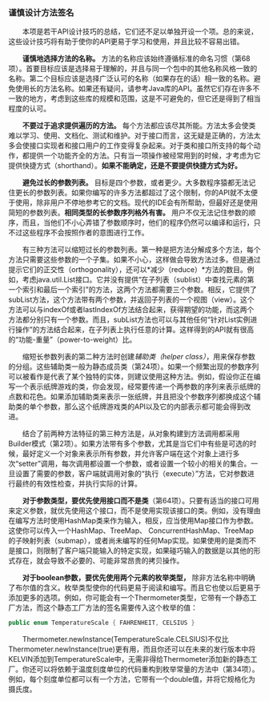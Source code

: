 ### 谨慎设计方法签名

&emsp;&emsp;本项是若干API设计技巧的总结，它们还不足以单独开设一个项。总的来说，这些设计技巧将有助于使你的API更易于学习和使用，并且比较不容易出错。

&emsp;&emsp;**谨慎地选择方法的名称。** 方法的名称应该始终遵循标准的命名习惯（第68项）。首要目标应该是选择易于理解的，并且与同一个包中的其他名称风格一致的名称。第二个目标应该是选择广泛认可的名称（如果存在的话）相一致的名称。避免使用长的方法名称。如果还有疑问，请参考Java库的API。虽然它们存在许多不一致的地方，考虑到这些库的规模和范围，这是不可避免的，但它还是得到了相当程度的认可。

&emsp;&emsp;**不要过于追求提供遍历的方法。** 每个方法都应该尽其所能。方法太多会使类难以学习、使用、文档化、测试和维护。对于接口而言，这无疑是正确的，方法太多会使接口实现者和接口用户的工作变得复杂起来。对于类和接口所支持的每个动作，都提供一个功能齐全的方法。只有当一项操作被经常用到的时候，才考虑为它提供快捷方式（shorthand）。**如果不能确定，还是不要提供快捷方式为好。**

&emsp;&emsp;**避免过长的参数列表。** 目标是四个参数，或者更少。大多数程序猿都无法记住更长的参数列表。如果你编写的许多方法都超过了这个限制，你的API就不太便于使用，除非用户不停地参考它的文档。现代的IDE会有所帮助，但最好还是使用简短的参数列表。**相同类型的长参数序列格外有害。** 用户不仅无法记住参数的顺序，而且，当他们不小心弄错了参数顺序时，他们的程序仍然可以编译和运行，只不过这些程序不会按照作者的意图进行工作。

&emsp;&emsp;有三种方法可以缩短过长的参数列表。第一种是把方法分解成多个方法，每个方法只需要这些参数的一个子集。如果不小心，这样做会导致方法过多。但是通过提示它们的正交性（orthogonality），还可以*减少（reduce）*方法的数目。例如，考虑java.util.List接口。它并没有提供“在子列表（sublist）中查找元素的第一个索引和最后一个索引”的方法，这两个方法都需要三个参数。相反，它提供了subList方法，这个方法带有两个参数，并返回子列表的一个视图（view）。这个方法可以与indexOf或者lastIndexOf方法结合起来，获得期望的功能，而这两个方法都分别只有一个参数。而且，subList方法也可以与其他任何“针对List实例进行操作”的方法结合起来，在子列表上执行任意的计算。这样得到的API就有很高的“功能-重量”（power-to-weight）比。

&emsp;&emsp;缩短长参数列表的第二种方法时创建*辅助类（helper class）*，用来保存参数的分组。这些辅助类一般为静态成员类（第24项）。如果一个频繁出现的参数序列可以被看作是代表了某个独特的实体，则建议使用这种方法。例如，假设你正在编写一个表示纸牌游戏的类，你会发现，经常要传递一个两参数的序列来表示纸牌的点数和花色。如果添加辅助类来表示一张纸牌，并且把没个参数序列都换成这个辅助类的单个参数，那么这个纸牌游戏类的API以及它的内部表示都可能会得到改进。

&emsp;&emsp;结合了前两种方法特征的第三种方法是，从对象构建到方法调用都采用Builder模式（第2项）。如果方法带有多个参数，尤其是当它们中有些是可选的时候，最好定义一个对象来表示所有参数，并允许客户端在这个对象上进行多次“setter”调用，每次调用都设置一个参数，或者设置一个较小的相关的集合。一旦设置了需要的参数，客户端就调用对象的“执行（execute）”方法，它对参数进行最终的有效性检查，并执行实际的计算。

&emsp;&emsp;**对于参数类型，要优先使用接口而不是类**（第64项）。只要有适当的接口可用来定义参数，就优先使用这个接口，而不是使用实现该接口的类。例如，没有理由在编写方法时使用HashMap类来作为输入，相反，应当使用Map接口作为参数。这使你可以传入一个HashMap、TreeMap、 ConcurrentHashMap、TreeMap的子映射列表（submap），或者尚未编写的任何Map实现。如果使用的是类而不是接口，则限制了客户端只能输入的特定实现，如果碰巧输入的数据是以其他的形式存在，就会导致不必要的、可能非常昂贵的拷贝操作。

&emsp;&emsp;**对于boolean参数，要优先使用两个元素的枚举类型，** 除非方法名称中明确了布尔值的含义。枚举类型使你的代码更易于阅读和编写。而且它也使以后更易于添加更多的选项。例如，你可能会有一个Thermometer类型，它带有一个静态工厂方法，而这个静态工厂方法的签名需要传入这个枚举的值：

```java
public enum TemperatureScale { FAHRENHEIT, CELSIUS }
```

&emsp;&emsp;Thermometer.newInstance(TemperatureScale.CELSIUS)不仅比Thermometer.newInstance(true)更有用，而且你还可以在未来的发行版本中将KELVIN添加到TemperatureScale中，无需非得给Thermometer添加新的静态工厂。你还可以将依赖于温度刻度单位的代码重构到枚举常量的方法中（第34项）。例如，每个刻度单位都可以有一个方法，它带有一个double值，并将它规格化为摄氏度。